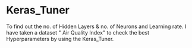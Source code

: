# Keras_Tuner
To find out the no. of Hidden Layers & no. of Neurons and Learning rate. I have taken a dataset " Air Quality Index" to check the best Hyperparameters by using the Keras_Tuner.
